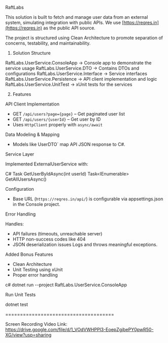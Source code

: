 
RaftLabs 


This solution is built to fetch and manage user data from an external system, simulating integration with public APIs. 
We use [https://reqres.in](https://reqres.in) as the public API source.

The project is structured using Clean Architecture to promote separation of concerns, testability, and maintainability.


1. Solution Structure

RaftLabs.UserService.ConsoleApp       -> Console app to demonstrate the service usage
RaftLabs.UserService.DTO              -> Contains DTOs and configurations
RaftLabs.UserService.Interface        -> Service interfaces
RaftLabs.UserService.Persistence      -> API client implementation and logic
RaftLabs.UserService.UnitTest         -> xUnit tests for the services


2. Features

API Client Implementation

- GET `/api/users?page={page}` – Get paginated user list  
- GET `/api/users/{userId}` – Get user by ID  
- Uses `HttpClient` properly with `async/await`

Data Modeling & Mapping

- Models like UserDTO` map API JSON response to C#.

Service Layer

Implemented ExternalUserService with:

C#
Task<UserDTO> GetUserByIdAsync(int userId)
Task<IEnumerable<UserDTO>> GetAllUsersAsync() 


Configuration

- Base URL (`https://reqres.in/api/`) is configurable via appsettings.json in the Console project.

Error Handling

   Handles:
  - API failures (timeouts, unreachable server)
  - HTTP non-success codes like 404
  - JSON deserialization issues
 Logs and throws meaningful exceptions.


Added Bonus Features 

- Clean Architecture
- Unit Testing using xUnit
- Proper error handling

c#
dotnet run --project RaftLabs.UserService.ConsoleApp

Run Unit Tests

dotnet test

=====================================

Screen Recording Video Link:
https://drive.google.com/file/d/1_VOdVWHPPl3-EoepZgjbePY0pwR50-XG/view?usp=sharing
